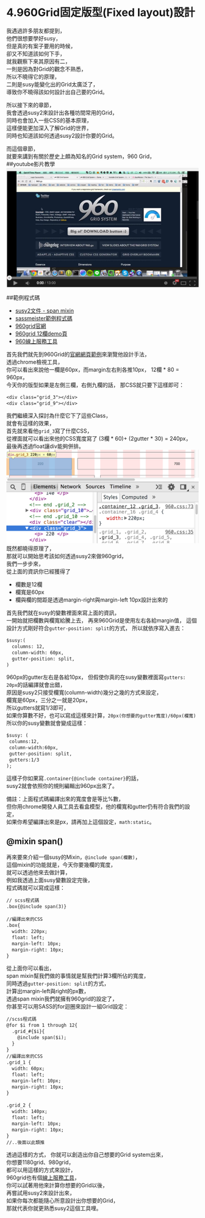 # 4.960Grid固定版型(Fixed layout)設計
我遇過許多朋友都提到，  
他們很想要學好susy，  
但是真的有案子要用的時候，  
卻又不知道該如何下手，  
就我觀察下來其原因有二，  
一則是因為對Grid的觀念不熟悉，  
所以不曉得它的原理，  
二則是susy能變化出的Grid太廣泛了，  
導致你不曉得該如何設計出自己要的Grid。  

所以接下來的章節，     
我會透過susy2來設計出各種坊間常用的Grid，  
同時也會加入一些CSS的基本原理，  
這樣便能更加深入了解Grid的世界，  
同時也知道該如何透過susy2設計你要的Grid。  

而這個章節，  
就要來講到有關於歷史上頗為知名的Grid system，960 Grid，  
##youtube影片教學
<a href="https://www.youtube.com/watch?v=xegzBNxbZkY&feature=youtu.be" target="_blank">![](/images/video/susy2-4-1.png)</a>  

##範例程式碼
* [susy2文件 - span mixin](http://susydocs.oddbird.net/en/latest/toolkit/#span-mixin)
* [sassmeister範例程式碼](http://sassmeister.com/gist/85959f326b8b1501aa74)
* [960grid官網](http://960.gs/)
* [960grid 12欄demo頁](http://960.gs/demo.html)
* [960線上服務工具](http://grids.heroku.com/)

首先我們就先到960Grid的[官網網頁範例](http://960.gs/demo.html)來瀏覽他設計手法，  
透過chrome檢視工具，  
你可以看出來說他一欄是60px，而margin左右則各推10px，
12欄 * 80 = 960px，  
今天你的版型如果是左側三欄，右側九欄的話，
那CSS就只要下這樣即可：

```
<div class="grid_3"></div>
<div class="grid_9"></div>
```

我們繼續深入探討為什麼它下了這些Class，  
就會有這樣的效果，  
首先就來看他`grid_3`寫了什麼CSS，  
從裡面就可以看出來他的CSS寬度寫了 (3欄 * 60)+ (2gutter * 30) = 240px，  
最後再透過float讓div能夠併排。  
![](/images/susy2-4-1.png)
既然都曉得原理了，  
那就可以開始思考該如何透過susy2來做960grid，  
我們一步步來，  
從上面的資訊你已經獲得了
* 欄數是12欄
* 欄寬是60px
* 欄與欄的間距是透過margin-right與margin-left 10px設計出來的

首先我們就在susy的變數裡面來寫上面的資訊，  
一開始就把欄數與欄寬給騰上去，
再來960Grid是使用左右各給margin值，
這個設計方式剛好符合`gutter-position: split`的方式，
所以就依序寫入進去：
```
$susy:(
  columns: 12,
  column-width: 60px,
  gutter-position: split,
)
```
960px的gutter左右是各給10px，
但假使你真的在susy變數裡面寫`gutters: 20px`的話編譯就會出錯，  
原因是susy2只接受欄寬(column-width)幾分之幾的方式來設定，  
欄寬是60px，三分之一就是20px，  
所以gutters就寫1/3即可，  
如果你算數不好，也可以寫成這樣來計算，`20px(你想要的gutter寬度)/60px(欄寬)`  
所以你的susy變數就會變成這樣：  
```
$susy: (
 columns:12,
 column-width:60px,
 gutter-position: split,
 gutters:1/3
);

```

這樣子你如果寫`.container{@include container}`的話，  
susy2就會依照你的規則編輯出960px出來了。 

備註：上面程式碼編譯出來的寬度會是等比%數，   
但你用chrome開發人員工具去看盒模型，他的欄寬和gutter仍有符合我們的設定，      
如果你希望編譯出來是px，請再加上這個設定，`math:static`。   

##  @mixin span()

再來要來介紹一個susy的Mixin，`@include span(欄數)`，  
這個mixin的功能就是，今天你要幾欄的寬度，  
就可以透過他來去做計算，  
例如我透過上面susy變數設定完後，  
程式碼就可以寫成這樣：
```
// scss程式碼
.box{@include span(3)}

//編譯出來的CSS
.box{
  width: 220px;
  float: left;
  margin-left: 10px;
  margin-right: 10px;
}

```
從上面你可以看出，  
span mixin幫我們做的事情就是幫我們計算3欄所佔的寬度，  
同時透過`gutter-position: split`的方式，  
計算出margin-left與right的px數，  
透過span mixin我們就擁有960grid的設定了，  
你甚至可以用SASS的for迴圈來設計一組Grid設定：  
```
//scss程式碼
@for $i from 1 through 12{
  .grid_#{$i}{
    @include span($i);
  }
}
//編譯出來的CSS
.grid_1 {
  width: 60px;
  float: left;
  margin-left: 10px;
  margin-right: 10px;
}

.grid_2 {
  width: 140px;
  float: left;
  margin-left: 10px;
  margin-right: 10px;
}
//..後面以此類推
```
透過這樣的方式，
你就可以創造出你自己想要的Grid system出來，  
你想要1180grid、980grid，  
都可以用這樣的方式來設計，  
960grid也有個[線上服務工具](http://grids.heroku.com/)，  
你可以試著用他來計算你想要的Grid以後，  
再嘗試用susy2來設計出來，  
如果你每次都能隨心所意設計出你想要的Grid，  
那就代表你就更熟悉susy2這個工具哩。  
